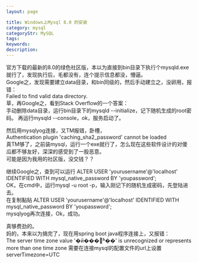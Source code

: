 ```yaml
---
layout: page

title: Windows上Mysql 8.0 的安装
category: mysql
categoryStr: MySQL
tags: 
keywords: 
description: 
---
```


  官方下载的最新的8.0的绿色社区版，本以为直接到bin目录下执行个mysqld.exe就行了，发现执行后，毛都没有，连个提示信息都没，懵逼。  
  Google之，发现需要建立data目录，和bin同级的，然后手动建立之，没卵用，报错：  
  Failed to find valid data directory.  
  草，再Google之，看到Stack Overflow的一个答案：  
  手动删除data目录，运行bin目录下的mysqld --initialize，记下随机生成的root密码。 
  再运行mysqld --console，ok，服务启动了。  

  然后用mysqlyog连接，又TM报错，卧槽，  
  Authentication plugin 'caching_sha2_password' cannot be loaded  
  真TM够了，之前装mysql，运行一个exe就行了，怎么现在这些软件设计的对傻瓜都不够友好，深深的感受到了一股恶意。  
  可能是因为我用的社区版，没交钱？？  

  继续Google之，查到可以运行 ALTER USER 'yourusername'@'localhost' IDENTIFIED WITH mysql_native_password BY 'youpassword';  
  OK，在cmd中，运行mysql -u root -p，输入刚记下的随机生成密码，先登陆进去。  
  在复制黏贴 ALTER USER 'yourusername'@'localhost' IDENTIFIED WITH mysql_native_password BY 'youpassword';  
  mysqlyog再次连接，Ok，成功。  

  真够费劲的。  
  妈的，本来以为搞完了，现在用spring boot java程序连接上，又报错：  
  The server time zone value '�й���׼ʱ��' is unrecognized or represents more than one time zone
  需要在连接mysql的配置文件的url上设置serverTimezone=UTC  
